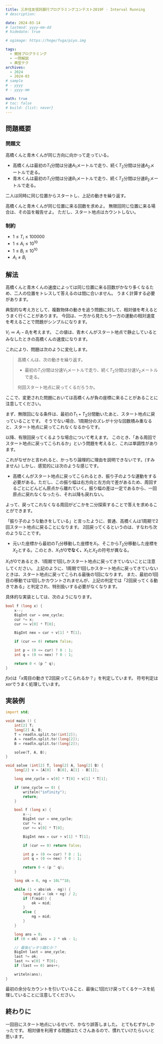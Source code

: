 ```yaml
---
title: 三井住友信託銀行プログラミングコンテスト2019F - Interval Running
# description: 

date: 2024-03-14
# lastmod: yyyy-mm-dd
# hidedate: true

# ogimage: https://hoge/fuga/piyo.img

tags:
  - 競技プログラミング
  - 一問解説
  - 典型テク
archives:
  - 2024
  - 2024-03
# sample
# - yyyy
# - yyyy-mm

math: true
# toc: false
# build: {list: never}
---
```


## 問題概要

### 問題文

高橋くんと青木くんが同じ方向に向かって走っている。
- 高橋くんは最初の$T _ 1$分間は分速$A _ 1$メートルで走り、続く$T _ 2$分間は分速$A _ 2$メートルで走る。
- 青木くんは最初の$T _ 1$分間は分速$B _ 1$メートルで走り、続く$T _ 2$分間は分速$B _ 2$メートルで走る。

二人は同時に同じ位置からスタートし、上記の動きを繰り返す。

高橋くんと青木くんが同じ位置に来る回数を求めよ。
無限回同じ位置に来る場合は、その旨を報告せよ。
ただし、スタート地点はカウントしない。

### 制約
- $1 \leq T _ i \leq 100000$
- $1 \leq A _ i \leq 10^{10}$
- $1 \leq B _ i \leq 10^{10}$
- $A _ i \neq B _ i$

## 解法

高橋くんと青木くんの速度によっては同じ位置に来る回数がかなり多くなるため、二人の位置をトレスして答えるのは間に合いません。
うまく計算する必要があります。

典型的な考え方として、複数物体の動きを追う問題に対して、相対値を考えるとうまく行くことがあります。
今回は、一方から見たもう一方の運動の相対速度を考えることで問題がシンプルになります。

$V _ i \coloneqq A _ i - B _ i$を考えます。
この値は、青木くんがスタート地点で静止しているとみなしたときの高橋くんの速度になります。

これにより、問題は次のように変化します。

> 高橋くんは、次の動きを繰り返す。
> - 最初の$T _ 1$分間は分速$V _ 1$メートルで走り、続く$T _ 2$分間は分速$V _ 2$メートルで走る。
> 
> 何回スタート地点に戻ってくるだろうか。

ここで、変更された問題においては高橋くんが負の座標に来ることがあることに注意してください。

まず、無限回になる条件は、最初の$T _ 1 + T _ 2$分間動いたあと、スタート地点に戻っていることです。
そうでない場合、1周期分のズレが十分な回数積み重なると、スタート地点に戻ってこれなくなるからです。

以降、有限回戻ってくるような場合について考えます。
このとき、「ある周回でスタート地点に戻ってこられるか」という問題を考えると、これは単調性があります。

これがなぜかと言われると、かっちり論理的に理由を説明できないです。(すみません)
しかし、感覚的には次のような感じです。

- 高橋くんがスタート地点に戻ってこられるとき、振り子のような運動をする必要がある。ただし、この振り幅は右方向と左方向で差があるため、周回するごとにどんどん原点から離れていく。振り幅の差は一定であるから、一回原点に戻れなくなったら、それ以降も戻れない。

よって、戻ってこれなくなる周回がどこかを二分探索することで答えを求めることができます。

「振り子のような動きをしている」と言ったように、普通、高橋くんは1周期で2回スタート地点に戻ることになります。
2回戻ってくるというのは、すなわち次のようなことです。

- 元いた座標から最初の$T _ 1$分移動した座標を$X _ 1$、そこから$T _ 2$分移動した座標を$X _ 2$とする。このとき、$X _ 1$が$0$**でなく、**$X _ 1$と$X _ 2$の符号が異なる。

$X _ 1$が$0$であるとき、1周期で1回しかスタート地点に戻ってきていないことに注意してください。
上記のように、1周期で1回しかスタート地点に戻ってきていないときは、スタート地点に戻ってこられる最後の1回になります。
また、最初の1回目の移動では1回しかカウントされませんが、上記の判定では「2回戻ってくる動きである」と判定され、特別扱いする必要がなくなります。

具体的な実装としては、次のようになります。

```d
bool f (long x) {
    x--;
    BigInt cur = one_cycle;
    cur *= x;
    cur += v[0] * T[0];

    BigInt nex = cur + v[1] * T[1];

    if (cur == 0) return false;

    int p = (0 <= cur) ? 0 : 1;
    int q = (0 <= nex) ? 0 : 1;

    return 0 < (p ^ q);
}
```

$f(x)$は「$x$周目の動きで2回戻ってこられるか？」を判定しています。
符号判定はxorでうまく処理しています。

## 実装例

```d
import std;

void main () {
    int[2] T;
    long[2] A, B;
    T = readln.split.to!(int[2]);
    A = readln.split.to!(long[2]);
    B = readln.split.to!(long[2]);

    solve(T, A, B);
}

void solve (int[2] T, long[2] A, long[2] B) {
    long[2] v = [A[0] - B[0], A[1] - B[1]];

    long one_cycle = v[0] * T[0] + v[1] * T[1];

    if (one_cycle == 0) {
        writeln("infinity");
        return;
    }

    bool f (long x) {
        x--;
        BigInt cur = one_cycle;
        cur *= x;
        cur += v[0] * T[0];

        BigInt nex = cur + v[1] * T[1];

        if (cur == 0) return false;

        int p = (0 <= cur) ? 0 : 1;
        int q = (0 <= nex) ? 0 : 1;

        return 0 < (p ^ q);
    }

    long ok = 0, ng = 10L^^18;

    while (1 < abs(ok - ng)) {
        long mid = (ok + ng) / 2;
        if (f(mid)) {
            ok = mid;
        }
        else {
            ng = mid;
        }
    }

    long ans = 0;
    if (0 < ok) ans = 2 * ok - 1;

    // 最後ピッタリ踏むか？
    BigInt last = one_cycle;
    last *= ok;
    last += v[0] * T[0];
    if (last == 0) ans++;

    writeln(ans);
}
```

最初の余分なカウントを引いていること、最後に1回だけ戻ってくるケースを処理していることに注意してください。

## 終わりに

一回目にスタート地点にいるせいで、かなり誤答しました。
とてもむずかしかったです。
相対値を利用する問題はたくさんあるので、慣れていけたらいいと思います。
